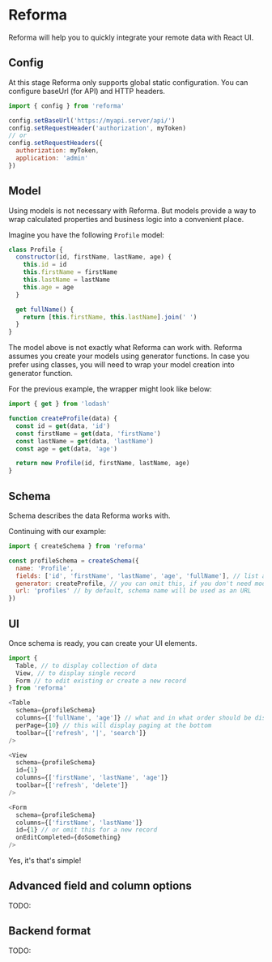 # Reforma

Reforma will help you to quickly integrate your remote data with React UI.

## Config

At this stage Reforma only supports global static configuration.
You can configure baseUrl (for API) and HTTP headers.

```js
import { config } from 'reforma'

config.setBaseUrl('https://myapi.server/api/')
config.setRequestHeader('authorization', myToken)
// or
config.setRequestHeaders({
  authorization: myToken,
  application: 'admin'
})
```

## Model

Using models is not necessary with Reforma. But models provide a way to wrap calculated properties and business logic into a convenient place.

Imagine you have the following `Profile` model:

```js
class Profile {
  constructor(id, firstName, lastName, age) {
    this.id = id
    this.firstName = firstName
    this.lastName = lastName
    this.age = age
  }

  get fullName() {
    return [this.firstName, this.lastName].join(' ')
  }
}
```

The model above is not exactly what Reforma can work with. Reforma assumes you create your models using generator functions. In case you prefer using classes, you will need to wrap your model creation into generator function.

For the previous example, the wrapper might look like below:

```js
import { get } from 'lodash'

function createProfile(data) {
  const id = get(data, 'id')
  const firstName = get(data, 'firstName')
  const lastName = get(data, 'lastName')
  const age = get(data, 'age')

  return new Profile(id, firstName, lastName, age)
}
```

## Schema

Schema describes the data Reforma works with.

Continuing with our example:

```js
import { createSchema } from 'reforma'

const profileSchema = createSchema({
  name: 'Profile',
  fields: ['id', 'firstName', 'lastName', 'age', 'fullName'], // list all fields from your model
  generator: createProfile, // you can omit this, if you don't need models
  url: 'profiles' // by default, schema name will be used as an URL
})
```

## UI

Once schema is ready, you can create your UI elements.

```js
import {
  Table, // to display collection of data
  View, // to display single record
  Form // to edit existing or create a new record
} from 'reforma'

<Table
  schema={profileSchema}
  columns={['fullName', 'age']} // what and in what order should be displayed?
  perPage={10} // this will display paging at the bottom
  toolbar={['refresh', '|', 'search']}
/>

<View
  schema={profileSchema}
  id={1}
  columns={['firstName', 'lastName', 'age']}
  toolbar={['refresh', 'delete']}
/>

<Form
  schema={profileSchema}
  columns={['firstName', 'lastName']}
  id={1} // or omit this for a new record
  onEditCompleted={doSomething}
/>
```

Yes, it's that's simple!

## Advanced field and column options

TODO:

## Backend format

TODO:
